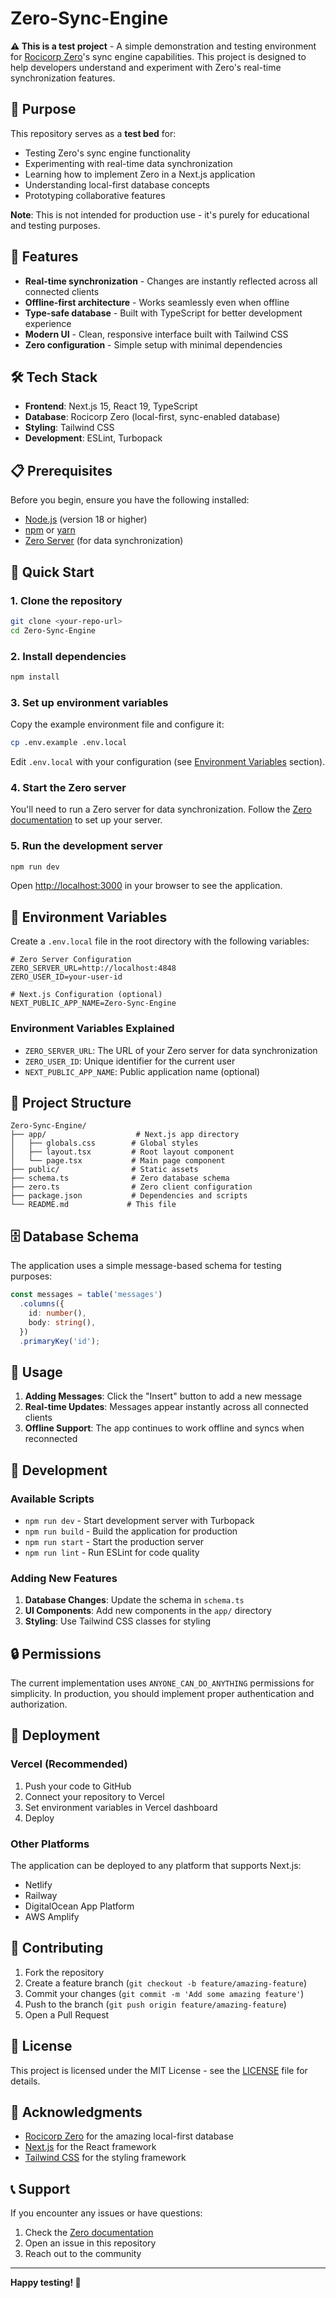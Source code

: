 # Zero-Sync-Engine

**⚠️ This is a test project** - A simple demonstration and testing environment for [Rocicorp Zero](https://github.com/rocicorp/zero)'s sync engine capabilities. This project is designed to help developers understand and experiment with Zero's real-time synchronization features.

## 🎯 Purpose

This repository serves as a **test bed** for:
- Testing Zero's sync engine functionality
- Experimenting with real-time data synchronization
- Learning how to implement Zero in a Next.js application
- Understanding local-first database concepts
- Prototyping collaborative features

**Note**: This is not intended for production use - it's purely for educational and testing purposes.

## 🚀 Features

- **Real-time synchronization** - Changes are instantly reflected across all connected clients
- **Offline-first architecture** - Works seamlessly even when offline
- **Type-safe database** - Built with TypeScript for better development experience
- **Modern UI** - Clean, responsive interface built with Tailwind CSS
- **Zero configuration** - Simple setup with minimal dependencies

## 🛠️ Tech Stack

- **Frontend**: Next.js 15, React 19, TypeScript
- **Database**: Rocicorp Zero (local-first, sync-enabled database)
- **Styling**: Tailwind CSS
- **Development**: ESLint, Turbopack

## 📋 Prerequisites

Before you begin, ensure you have the following installed:
- [Node.js](https://nodejs.org/) (version 18 or higher)
- [npm](https://www.npmjs.com/) or [yarn](https://yarnpkg.com/)
- [Zero Server](https://github.com/rocicorp/zero) (for data synchronization)

## 🚀 Quick Start

### 1. Clone the repository

```bash
git clone <your-repo-url>
cd Zero-Sync-Engine
```

### 2. Install dependencies

```bash
npm install
```

### 3. Set up environment variables

Copy the example environment file and configure it:

```bash
cp .env.example .env.local
```

Edit `.env.local` with your configuration (see [Environment Variables](#environment-variables) section).

### 4. Start the Zero server

You'll need to run a Zero server for data synchronization. Follow the [Zero documentation](https://github.com/rocicorp/zero) to set up your server.

### 5. Run the development server

```bash
npm run dev
```

Open [http://localhost:3000](http://localhost:3000) in your browser to see the application.

## 🔧 Environment Variables

Create a `.env.local` file in the root directory with the following variables:

```env
# Zero Server Configuration
ZERO_SERVER_URL=http://localhost:4848
ZERO_USER_ID=your-user-id

# Next.js Configuration (optional)
NEXT_PUBLIC_APP_NAME=Zero-Sync-Engine
```

### Environment Variables Explained

- `ZERO_SERVER_URL`: The URL of your Zero server for data synchronization
- `ZERO_USER_ID`: Unique identifier for the current user
- `NEXT_PUBLIC_APP_NAME`: Public application name (optional)

## 📁 Project Structure

```
Zero-Sync-Engine/
├── app/                    # Next.js app directory
│   ├── globals.css        # Global styles
│   ├── layout.tsx         # Root layout component
│   └── page.tsx           # Main page component
├── public/                # Static assets
├── schema.ts              # Zero database schema
├── zero.ts                # Zero client configuration
├── package.json           # Dependencies and scripts
└── README.md             # This file
```

## 🗄️ Database Schema

The application uses a simple message-based schema for testing purposes:

```typescript
const messages = table('messages')
  .columns({
    id: number(),
    body: string(),
  })
  .primaryKey('id');
```

## 🎯 Usage

1. **Adding Messages**: Click the "Insert" button to add a new message
2. **Real-time Updates**: Messages appear instantly across all connected clients
3. **Offline Support**: The app continues to work offline and syncs when reconnected

## 🧪 Development

### Available Scripts

- `npm run dev` - Start development server with Turbopack
- `npm run build` - Build the application for production
- `npm run start` - Start the production server
- `npm run lint` - Run ESLint for code quality

### Adding New Features

1. **Database Changes**: Update the schema in `schema.ts`
2. **UI Components**: Add new components in the `app/` directory
3. **Styling**: Use Tailwind CSS classes for styling

## 🔒 Permissions

The current implementation uses `ANYONE_CAN_DO_ANYTHING` permissions for simplicity. In production, you should implement proper authentication and authorization.

## 🚀 Deployment

### Vercel (Recommended)

1. Push your code to GitHub
2. Connect your repository to Vercel
3. Set environment variables in Vercel dashboard
4. Deploy

### Other Platforms

The application can be deployed to any platform that supports Next.js:
- Netlify
- Railway
- DigitalOcean App Platform
- AWS Amplify

## 🤝 Contributing

1. Fork the repository
2. Create a feature branch (`git checkout -b feature/amazing-feature`)
3. Commit your changes (`git commit -m 'Add some amazing feature'`)
4. Push to the branch (`git push origin feature/amazing-feature`)
5. Open a Pull Request

## 📝 License

This project is licensed under the MIT License - see the [LICENSE](LICENSE) file for details.

## 🙏 Acknowledgments

- [Rocicorp Zero](https://github.com/rocicorp/zero) for the amazing local-first database
- [Next.js](https://nextjs.org/) for the React framework
- [Tailwind CSS](https://tailwindcss.com/) for the styling framework

## 📞 Support

If you encounter any issues or have questions:

1. Check the [Zero documentation](https://github.com/rocicorp/zero)
2. Open an issue in this repository
3. Reach out to the community

---

**Happy testing! 🧪**